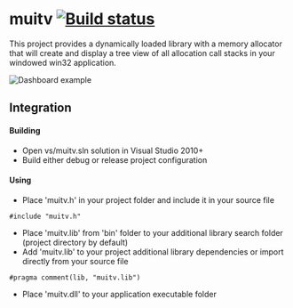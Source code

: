 # muitv [![Build status](https://ci.appveyor.com/api/projects/status/9m9ar7h2y56ri098?svg=true)](https://ci.appveyor.com/project/WheretIB/muitv)

This project provides a dynamically loaded library with a memory allocator that will create and display a tree view of all allocation call stacks in your windowed win32 application.

![Dashboard example](http://egoengine.com/trash/fp/img_2015_10_08_23_31_26.png)

## Integration

#### Building
* Open vs/muitv.sln solution in Visual Studio 2010+
* Build either debug or release project configuration

#### Using
* Place 'muitv.h' in your project folder and include it in your source file
```
#include "muitv.h"
```
* Place 'muitv.lib' from 'bin' folder to your additional library search folder (project directory by default)
* Add 'muitv.lib' to your project additional library dependencies or import directly from your source file
```
#pragma comment(lib, "muitv.lib")
```
* Place 'muitv.dll' to your application executable folder
